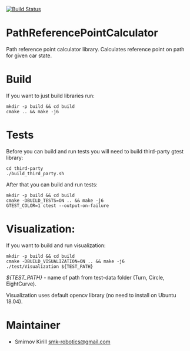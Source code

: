 [![Build Status](https://travis-ci.com/smk-robotics/PathReferencePointCalculator.svg?branch=develop)](https://travis-ci.com/github/smk-robotics/PathReferencePointCalculator)

# PathReferencePointCalculator
Path reference point calculator library. Calculates reference point on path for given car state.

# Build

If you want to just build libraries run: 
```
mkdir -p build && cd build
cmake .. && make -j6
```
# Tests

Before you can build and run tests you will need to build third-party gtest library:
```
cd third-party
./build_third_party.sh
```
After that you can build and run tests:
```
mkdir -p build && cd build
cmake -DBUILD_TESTS=ON .. && make -j6 
GTEST_COLOR=1 ctest --output-on-failure
``` 

# Visualization:

If you want to build and run visualization:
```
mkdir -p build && cd build
cmake -DBUILD_VISUALIZATION=ON .. && make -j6
./test/Visualization ${TEST_PATH}
``` 
*${TEST_PATH}* - name of path from test-data folder (Turn, Circle, EightCurve).

Visualization uses default opencv library (no need to install on Ubuntu 18.04).

# Maintainer

* Smirnov Kirill <smk-robotics@gmail.com>
